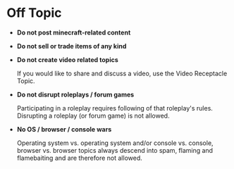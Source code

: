 # Off Topic

* __Do not post minecraft-related content__

* __Do not sell or trade items of any kind__
    
* __Do not create video related topics__

    If you would like to share and discuss a video, use the Video Receptacle Topic.
    
* __Do not disrupt roleplays / forum games__

    Participating in a roleplay requires following of that roleplay's rules.
    Disrupting a roleplay (or forum game) is not allowed.
    
* __No OS / browser / console wars__

    Operating system vs. operating system and/or console vs. console, browser 
    vs. browser topics always descend into spam, flaming and flamebaiting and are 
    therefore not allowed.

